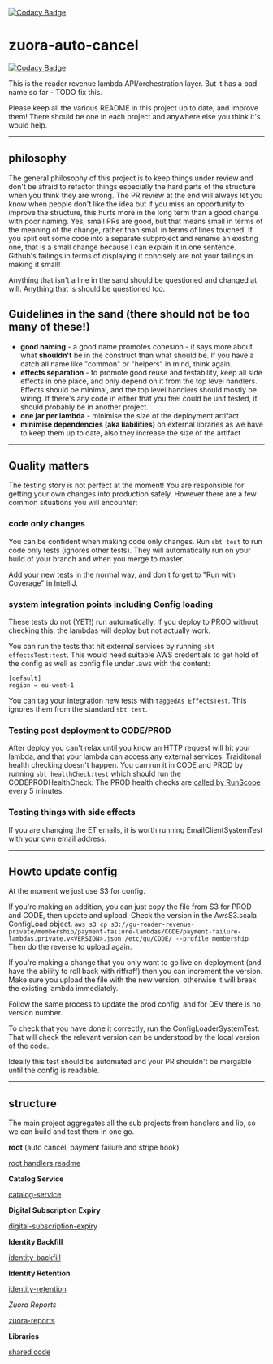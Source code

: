 [![Codacy Badge](https://api.codacy.com/project/badge/Coverage/02af78419f69421396f090fea607ac3c)](https://www.codacy.com/app/johnduffell/zuora-auto-cancel?utm_source=github.com&utm_medium=referral&utm_content=guardian/zuora-auto-cancel&utm_campaign=Badge_Coverage)
# zuora-auto-cancel

[![Codacy Badge](https://api.codacy.com/project/badge/Grade/df83c14325bc4c29aeae7e529f49f8a9)](https://app.codacy.com/app/johnduffell/zuora-auto-cancel?utm_source=github.com&utm_medium=referral&utm_content=guardian/zuora-auto-cancel&utm_campaign=badger)

This is the reader revenue lambda API/orchestration layer.  But it has a bad name so far - TODO fix this. 

Please keep all the various README in this project up to date, and improve them!
There should be one in each project and anywhere else you think it's would help.

---

## philosophy
The general philosophy of this project is to keep things under review and don't be afraid to refactor things
especially the hard parts of the structure when you think they are wrong.
The PR review at the end will always let you know when people don't like the idea
but if you miss an opportunity to improve the structure, this hurts more in the long term than a good
change with poor naming.
Yes, small PRs are good, but that means small in terms of the meaning of the change, rather than small in terms
of lines touched.  If you split out some code into a separate subproject and rename an existing one,
that is a small change because I can explain it in one sentence.  Github's failings in terms
of displaying it concisely are not your failings in making it small!

Anything that isn't a line in the sand should be questioned and changed at will.
Anything that is should be questioned too.

## Guidelines in the sand (there should not be too many of these!)
- **good naming** - a good name promotes cohesion - it says more about what **shouldn't** be in the construct
than what should be.  If you have a catch all name like "common" or "helpers" in mind, think again.
- **effects separation** - to promote good reuse and testability, keep all side effects in one place, and only depend
on it from the top level handlers.  Effects should be minimal, and the top level handlers should mostly be wiring.
If there's any code in either that you feel could be unit tested, it should probably be in another project.
- **one jar per lambda** - minimise the size of the deployment artifact
- **minimise dependencies (aka liabilities)** on external libraries as we have to keep them up to date, also they increase the size of the artifact

---

## Quality matters
The testing story is not perfect at the moment!  You are responsible for getting your own changes into production safely.  However there are a few common situations you will encounter:

### code only changes
You can be confident when making code only changes.  Run `sbt test` to run code only tests (ignores other tests).
They will automatically run on your build of your branch and when you merge to master.

Add your new tests in the normal way, and don't forget to "Run with Coverage" in IntelliJ.

### system integration points including Config loading
These tests do not (YET!) run automatically.
If you deploy to PROD without checking this, the lambdas will deploy but not actually work.

You can run the tests that hit external services by running `sbt effectsTest:test`.
This would need suitable AWS credentials to get hold of the config as well as config file under .aws with the content:
```
[default]
region = eu-west-1
```
You can tag your integration new tests with `taggedAs EffectsTest`.  This ignores them from the standard `sbt test`.

### Testing post deployment to CODE/PROD
After deploy you can't relax until you know an HTTP request will hit your lambda, and that your lambda can access any external services.
Traiditonal health checking doesn't happen.  You can run it in CODE and PROD by running `sbt healthCheck:test` which should run the CODEPRODHealthCheck.
The PROD health checks are [called by RunScope](https://www.runscope.com/radar/wrb0ytfjy4a4) every 5 minutes.


### Testing things with side effects
If you are changing the ET emails, it is worth running EmailClientSystemTest with your own email address.

---

## Howto update config
At the moment we just use S3 for config.

If you're making an addition, you can just copy the file from S3 for PROD and CODE, then update and upload.
Check the version in the AwsS3.scala ConfigLoad object.
`aws s3 cp s3://gu-reader-revenue-private/membership/payment-failure-lambdas/CODE/payment-failure-lambdas.private.v<VERSION>.json /etc/gu/CODE/ --profile membership`
Then do the reverse to upload again.

If you're making a change that you only want to go live on deployment (and have the ability to roll back
with riffraff) then you can increment the version.  Make sure you upload the file with the new version,
otherwise it will break the existing lambda immediately.

Follow the same process to update the prod config, and for DEV there is no version number.

To check that you have done it correctly, run the ConfigLoaderSystemTest.
That will check the relevant version can be understood by the local version of the code.

Ideally this test should be automated and your PR shouldn't be mergable until the config is readable.

---

## structure
The main project aggregates all the sub projects from handlers and lib, so we can build and test them in one go.

**root** (auto cancel, payment failure and stripe hook)

[root handlers readme](handlers/root.md)

**Catalog Service**

[catalog-service](handlers/catalog-service)

**Digital Subscription Expiry**

[digital-subscription-expiry](handlers/digital-subscription-expiry)

**Identity Backfill**

[identity-backfill](handlers/identity-backfill)

**Identity Retention**

[identity-retention](handlers/identity-retention)

*Zuora Reports*

[zuora-reports](handlers/zuora-reports)

**Libraries**

[shared code](lib)
